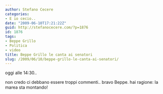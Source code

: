 ```yaml
---
author: Stefano Cecere
categories:
- E io cecio..
date: "2009-06-10T17:21:22Z"
guid: http://stefanocecere.com/?p=1876
id: 1876
tags:
- Beppe Grillo
- Politica
- video
title: Beppe Grillo le canta ai senatori
slug: /2009/06/10/beppe-grillo-le-canta-ai-senatori/
---
```


oggi alle 14:30..
  
non credo ci debbano essere troppi commenti.. bravo Beppe. hai ragione: la marea sta montando!